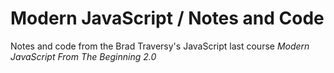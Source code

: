 # Modern JavaScript / Notes and Code

Notes and code from the Brad Traversy's JavaScript last course _Modern JavaScript From The Beginning 2.0_